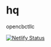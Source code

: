 # hq
opencbctllc

[![Netlify Status](https://api.netlify.com/api/v1/badges/4aaab66f-8eb4-4b98-b57c-fe5d0d7116f5/deploy-status)](https://app.netlify.com/sites/opencbct/deploys)

